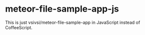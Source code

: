 meteor-file-sample-app-js
=========================

This is just vsivsi/meteor-file-sample-app in JavaScript instead of CoffeeScript.
